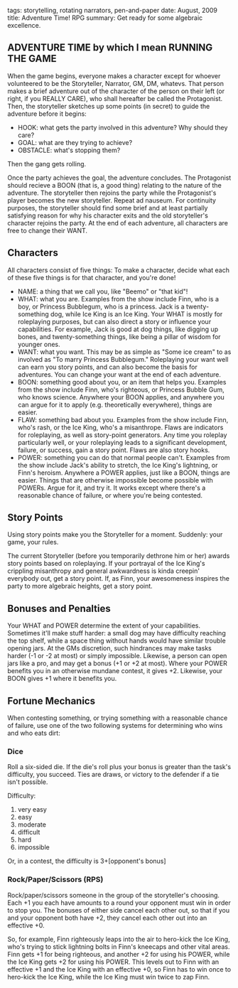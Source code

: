 tags: storytelling, rotating narrators, pen-and-paper
date: August, 2009
title: Adventure Time! RPG
summary: Get ready for some algebraic excellence.

## ADVENTURE TIME by which I mean RUNNING THE GAME

When the game begins, everyone makes a character except for whoever volunteered to be the Storyteller, Narrator, GM, DM, whatevs. That person makes a brief adventure out of the character of the person on their left (or right, if you REALLY CARE), who shall hereafter be called the Protagonist. Then, the storyteller sketches up some points (in secret) to guide the adventure before it begins:

* HOOK: what gets the party involved in this adventure? Why should they care?
* GOAL: what are they trying to achieve?
* OBSTACLE: what's stopping them?

Then the gang gets rolling.

Once the party achieves the goal, the adventure concludes. The Protagonist should recieve a BOON (that is, a good thing) relating to the nature of the adventure. The storyteller then rejoins the party while the Protagonist's player becomes the new storyteller. Repeat ad nauseum. For continuity purposes, the storyteller should find some brief and at least partially satisfying reason for why his character exits and the old storyteller's character rejoins the party. At the end of each adventure, all characters are free to change their WANT.

## Characters

All characters consist of five things: To make a character, decide what each of these five things is for that character, and you're done!

* NAME: a thing that we call you, like "Beemo" or "that kid"!
* WHAT: what you are. Examples from the show include Finn, who is a boy, or Princess Bubblegum, who is a princess. Jack is a twenty-something dog, while Ice King is an Ice King. Your WHAT is mostly for roleplaying purposes, but can also direct a story or influence your capabilities. For example, Jack is good at dog things, like digging up bones, and twenty-something things, like being a pillar of wisdom for younger ones.
* WANT: what you want. This may be as simple as "Some ice cream" to as involved as "To marry Princess Bubblegum." Roleplaying your want well can earn you story points, and can also become the basis for adventures. You can change your want at the end of each adventure.
* BOON: something good about you, or an item that helps you. Examples from the show include Finn, who's righteous, or Princess Bubble Gum, who knows science. Anywhere your BOON applies, and anywhere you can argue for it to apply (e.g. theoretically everywhere), things are easier.
* FLAW: something bad about you. Examples from the show include Finn, who's rash, or the Ice King, who's a misanthrope. Flaws are indicators for roleplaying, as well as story-point generators. Any time you roleplay particularly well, or your roleplaying leads to a significant development, failure, or success, gain a story point. Flaws are also story hooks.
* POWER: something you can do that normal people can't. Examples from the show include Jack's ability to stretch, the Ice King's lightning, or Finn's heroism. Anywhere a POWER applies, just like a BOON, things are easier. Things that are otherwise impossible become possible with POWERs. Argue for it, and try it. It works except where there's a reasonable chance of failure, or where you're being contested.

## Story Points

Using story points make you the Storyteller for a moment. Suddenly: your game, your rules.

The current Storyteller (before you temporarily dethrone him or her) awards story points based on roleplaying. If your portrayal of the Ice King's crippling misanthropy and general awkwardness is kinda creepin' everybody out, get a story point. If, as Finn, your awesomeness inspires the party to more algebraic heights, get a story point. 
	
## Bonuses and Penalties

Your WHAT and POWER determine the extent of your capabilities. Sometimes it'll make stuff harder: a small dog may have difficulty reaching the top shelf, while a space thing without hands would have similar trouble opening jars. At the GMs discretion, such hindrances may make tasks harder (-1 or -2 at most) or simply impossible. Likewise, a person can open jars like a pro, and may get a bonus (+1 or +2 at most). Where your POWER benefits you in an otherwise mundane contest, it gives +2. Likewise, your BOON gives +1 where it benefits you.

## Fortune Mechanics

When contesting something, or trying something with a reasonable chance of failure, use one of the two following systems for determining who wins and who eats dirt:
	
### Dice

Roll a six-sided die. If the die's roll plus your bonus is greater than the task's difficulty, you succeed. Ties are draws, or victory to the defender if a tie isn't possible.

Difficulty:
1. very easy
2. easy
3. moderate
4. difficult
5. hard
6. impossible

Or, in a contest, the difficulty is 3+[opponent's bonus]

### Rock/Paper/Scissors (RPS)

Rock/paper/scissors someone in the group of the storyteller's choosing. Each +1 you each have amounts to a round your opponent must win in order to stop you. The bonuses of either side cancel each other out, so that if you and your opponent both have +2, they cancel each other out into an effective +0. 

So, for example, Finn righteously leaps into the air to hero-kick the Ice King, who's trying to stick lightning bolts in Finn's kneecaps and other vital areas. Finn gets +1 for being righteous, and another +2 for using his POWER, while the Ice King gets +2 for using his POWER. This levels out to Finn with an effective +1 and the Ice King with an effective +0, so Finn has to win once to hero-kick the Ice King, while the Ice King must win twice to zap Finn.